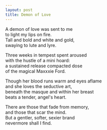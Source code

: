 ```yaml
---
layout: post
title: Demon of Love
---
```


A demon of love was sent to me  
to light my lips on fire.  
Tall and bold and white and gold,  
swaying to lute and lyre.

Three weeks in tempest spent aroused  
with the hustle of a mini hoard:  
a sustained release compacted dose  
of the magical Maxxxie Ford.

Though her blood runs warm and eyes aflame  
and she loves the seductive art,  
beneath the masque and within her breast  
beats a tender, angel's heart.

There are those that fade from memory,  
and those that scar the mind.  
But a gentler, softer, sexier brand  
nevermore shall I find.
